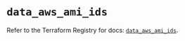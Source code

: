 # `data_aws_ami_ids`

Refer to the Terraform Registry for docs: [`data_aws_ami_ids`](https://registry.terraform.io/providers/hashicorp/aws/6.8.0/docs/data-sources/ami_ids).
